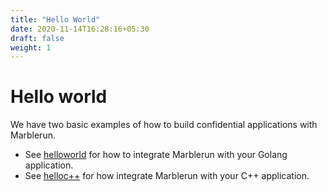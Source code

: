 ```yaml
---
title: "Hello World"
date: 2020-11-14T16:28:16+05:30
draft: false
weight: 1
---
```


# Hello world

We have two basic examples of how to build confidential applications with Marblerun.

* See [helloworld](https://github.com/edgelesssys/marblerun/blob/master/samples/helloworld) for how to integrate Marblerun with your Golang application.
* See [helloc++](https://github.com/edgelesssys/marblerun/blob/master/samples/helloc%2B%2B) for how integrate Marblerun with your C++ application.
